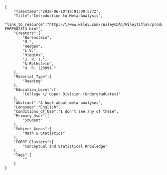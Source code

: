 
    {
        "Timestamp":"2020-06-10T19:01:00.577Z",
        "Title":"Introduction to Meta-Analysis",
        "link_to_resource":"http:\/\/www.wiley.com\/WileyCDA\/WileyTitle\/productCd-EHEP002313.html",
        "Creators":[
            "Borenstein",
            "M.",
            "Hedges",
            "L.V.",
            "Higgins",
            "J. P. T.",
            "& Rothstein",
            "H. R. (2009)."
        ],
        "Material_Type":[
            "Reading"
        ],
        "Education_Level":[
            "College \/ Upper Division (Undergraduates)"
        ],
        "Abstract":"A book about meta analyses",
        "Language":"English",
        "Conditions_of_Use":"I don't see any of these",
        "Primary_User":[
            "Student"
        ],
        "Subject_Areas":[
            "Math & Statistics"
        ],
        "FORRT_Clusters":[
            "Conceptual and Statistical Knowledge"
        ],
        "Tags":[
            ""
        ]
    }
